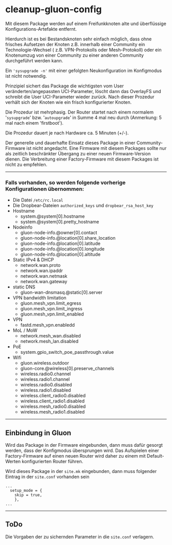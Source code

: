 # cleanup-gluon-config

Mit diesem Package werden auf einem Freifunkknoten alte und überflüssige Konfigurations-Artefakte entfernt. 

Hierdurch ist es bei Bestandsknoten sehr einfach möglich, dass ohne frisches Aufsetzen der Knoten z.B. innerhalb einer Community ein Technologie-Wechsel ( z.B. VPN-Protokolls oder Mesh-Protokoll) oder ein Knotenumzug von einer Community zu einer anderen Community durchgeführt werden kann.

Ein `'sysupgrade -n'` mit einer gefolgten Neukonfiguration im Konfigmodus ist nicht notwendig. 

Prinzipiel sichert das Package die wichtigsten vom User veränderten/angepassten UCI-Parameter, löscht dann das OverlayFS und schreibt die User UCI-Parameter wieder zurück. Nach dieser Prozedur verhält sich der Knoten wie ein frisch konfigurierter Knoten.

Die Prozedur ist mehrphasig. Der Router startet nach einem normalem '`sysupgrade`' bzw. '`autoupgrade`' in Summe 4 mal neu durch (Anmerkung: 5 mal nach einem 'firstboot').  

Die Prozedur dauert je nach Hardware ca. 5 Minuten (+/-).

Der generelle und dauerhafte Einsatz dieses Package in einer Community-Firmware ist nicht angedacht. Eine Firmware mit diesem Packages sollte nur als zeitlich beschränkter Übergang zu einer neuen Firmware-Version dienen. Die Verbreitung einer Factory-Firmware mit diesem Packages ist nicht zu empfehlen. 

---

### Falls vorhanden, so werden folgende vorherige Konfigurationen übernommen:
  
  - Die Datei `/etc/rc.local`
  - Die Dropbear-Dateien `authorized_keys` und `dropbear_rsa_host_key`
  - Hostname
    - system.@system[0].hostname
    - system.@system[0].pretty_hostname
  - Nodeinfo
    - gluon-node-info.@owner[0].contact
    - gluon-node-info.@location[0].share_location
    - gluon-node-info.@location[0].latitude
    - gluon-node-info.@location[0].longitude
    - gluon-node-info.@location[0].altitude
  - Static IPv4 & DHCP
    - network.wan.proto
    - network.wan.ipaddr
    - network.wan.netmask
    - network.wan.gateway
  - static DNS
    - gluon-wan-dnsmasq.@static[0].server
  - VPN bandwidth limitation
    - gluon.mesh_vpn.limit_egress
    - gluon.mesh_vpn.limit_ingress
    - gluon.mesh_vpn.limit_enabled
  - VPN
    - fastd.mesh_vpn.enabledd
  - MoL / MoW
    - network.mesh_wan.disabled
    - network.mesh_lan.disabled
  - PoE
    - system.gpio_switch_poe_passthrough.value
  - Wifi
    - gluon.wireless.outdoor
    - gluon-core.@wireless[0].preserve_channels
    - wireless.radio0.channel
    - wireless.radio1.channel
    - wireless.radio0.disabled
    - wireless.radio1.disabled
    - wireless.client_radio0.disabled
    - wireless.client_radio1.disabled
    - wireless.mesh_radio0.disabled
    - wireless.mesh_radio1.disabled

---

## Einbindung in Gluon
Wird das Package in der Firmware eingebunden, dann muss dafür gesorgt werden, dass der Konfigmodus übersprungen wird. Das Aufspielen einer Factory-Firmware auf einen neuen Router wird daher zu einem mit Default-Werten konfigurierten Router führen. 

Wird dieses Package in der `site.mk` eingebunden, dann muss folgender Eintrag in der `site.conf` vorhanden sein

```
...
  setup_mode = {
    skip = true,
    },
...
```

---

## ToDo
Die Vorgaben der zu sichernden Parameter in die `site.conf` verlagern.
